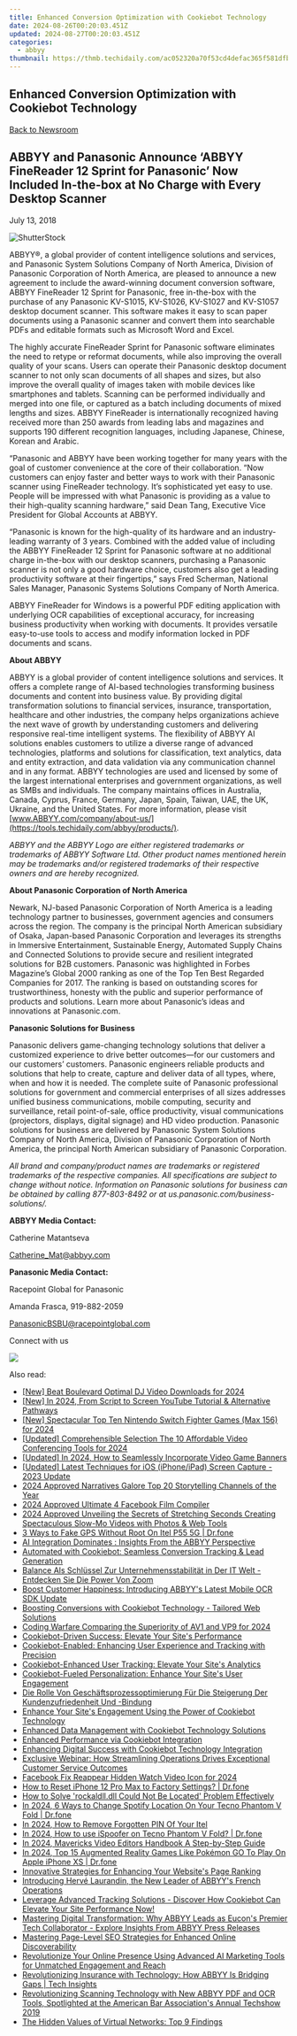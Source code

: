```yaml
---
title: Enhanced Conversion Optimization with Cookiebot Technology
date: 2024-08-26T00:20:03.451Z
updated: 2024-08-27T00:20:03.451Z
categories:
  - abbyy
thumbnail: https://thmb.techidaily.com/ac052320a70f53cd4defac365f581dfb457a1cc20abd20579ee272bb28f0f35e.jpg
---
```


## Enhanced Conversion Optimization with Cookiebot Technology

[Back to Newsroom](https://tools.techidaily.com/abbyy/products/)

## ABBYY and Panasonic Announce ‘ABBYY FineReader 12 Sprint for Panasonic’ Now Included In-the-box at No Charge with Every Desktop Scanner

July 13, 2018

![ShutterStock](https://content.abbyy.com/-/media/project/abbyy/abbyy/branchtemplates/shutterstock_1272462163_1296-x-729.jpg?h=729&iar=0&w=1296)

ABBYY®, a global provider of content intelligence solutions and services, and Panasonic System Solutions Company of North America, Division of Panasonic Corporation of North America, are pleased to announce a new agreement to include the award-winning document conversion software, ABBYY FineReader 12 Sprint for Panasonic, free in-the-box with the purchase of any Panasonic KV-S1015, KV-S1026, KV-S1027 and KV-S1057 desktop document scanner. This software makes it easy to scan paper documents using a Panasonic scanner and convert them into searchable PDFs and editable formats such as Microsoft Word and Excel.

The highly accurate FineReader Sprint for Panasonic software eliminates the need to retype or reformat documents, while also improving the overall quality of your scans. Users can operate their Panasonic desktop document scanner to not only scan documents of all shapes and sizes, but also improve the overall quality of images taken with mobile devices like smartphones and tablets. Scanning can be performed individually and merged into one file, or captured as a batch including documents of mixed lengths and sizes. ABBYY FineReader is internationally recognized having received more than 250 awards from leading labs and magazines and supports 190 different recognition languages, including Japanese, Chinese, Korean and Arabic.

“Panasonic and ABBYY have been working together for many years with the goal of customer convenience at the core of their collaboration. “Now customers can enjoy faster and better ways to work with their Panasonic scanner using FineReader technology. It’s sophisticated yet easy to use. People will be impressed with what Panasonic is providing as a value to their high-quality scanning hardware,” said Dean Tang, Executive Vice President for Global Accounts at ABBYY.

“Panasonic is known for the high-quality of its hardware and an industry-leading warranty of 3 years. Combined with the added value of including the ABBYY FineReader 12 Sprint for Panasonic software at no additional charge in-the-box with our desktop scanners, purchasing a Panasonic scanner is not only a good hardware choice, customers also get a leading productivity software at their fingertips,” says Fred Scherman, National Sales Manager, Panasonic Systems Solutions Company of North America.

ABBYY FineReader for Windows is a powerful PDF editing application with underlying OCR capabilities of exceptional accuracy, for increasing business productivity when working with documents. It provides versatile easy-to-use tools to access and modify information locked in PDF documents and scans.  
  
**About ABBYY** 

ABBYY is a global provider of content intelligence solutions and services. It offers a complete range of AI-based technologies transforming business documents and content into business value. By providing digital transformation solutions to financial services, insurance, transportation, healthcare and other industries, the company helps organizations achieve the next wave of growth by understanding customers and delivering responsive real-time intelligent systems. The flexibility of ABBYY AI solutions enables customers to utilize a diverse range of advanced technologies, platforms and solutions for classification, text analytics, data and entity extraction, and data validation via any communication channel and in any format. ABBYY technologies are used and licensed by some of the largest international enterprises and government organizations, as well as SMBs and individuals. The company maintains offices in Australia, Canada, Cyprus, France, Germany, Japan, Spain, Taiwan, UAE, the UK, Ukraine, and the United States. For more information, please visit [www.ABBYY.com/company/about-us/](https://tools.techidaily.com/abbyy/products/).

_ABBYY and the ABBYY Logo are either registered trademarks or trademarks of ABBYY Software Ltd. Other product names mentioned herein may be trademarks and/or registered trademarks of their respective owners and are hereby recognized._  
  
**About Panasonic Corporation of North America** 

Newark, NJ-based Panasonic Corporation of North America is a leading technology partner to businesses, government agencies and consumers across the region. The company is the principal North American subsidiary of Osaka, Japan-based Panasonic Corporation and leverages its strengths in Immersive Entertainment, Sustainable Energy, Automated Supply Chains and Connected Solutions to provide secure and resilient integrated solutions for B2B customers. Panasonic was highlighted in Forbes Magazine’s Global 2000 ranking as one of the Top Ten Best Regarded Companies for 2017\. The ranking is based on outstanding scores for trustworthiness, honesty with the public and superior performance of products and solutions. Learn more about Panasonic’s ideas and innovations at Panasonic.com.  
  
**Panasonic Solutions for Business** 

Panasonic delivers game-changing technology solutions that deliver a customized experience to drive better outcomes—for our customers and our customers’ customers. Panasonic engineers reliable products and solutions that help to create, capture and deliver data of all types, where, when and how it is needed. The complete suite of Panasonic professional solutions for government and commercial enterprises of all sizes addresses unified business communications, mobile computing, security and surveillance, retail point-of-sale, office productivity, visual communications (projectors, displays, digital signage) and HD video production. Panasonic solutions for business are delivered by Panasonic System Solutions Company of North America, Division of Panasonic Corporation of North America, the principal North American subsidiary of Panasonic Corporation.

_All brand and company/product names are trademarks or registered trademarks of the respective companies. All specifications are subject to change without notice. Information on Panasonic solutions for business can be obtained by calling 877-803-8492 or at us.panasonic.com/business-solutions/._  
  
**ABBYY Media Contact:** 

Catherine Matantseva

[Catherine\_Mat@abbyy.com](https://tools.techidaily.com/abbyy/products/)  
  
**Panasonic Media Contact:**

Racepoint Global for Panasonic

Amanda Frasca, 919-882-2059

PanasonicBSBU@racepointglobal.com

  
Connect with us

<ins class="adsbygoogle"
     style="display:block"
     data-ad-format="autorelaxed"
     data-ad-client="ca-pub-7571918770474297"
     data-ad-slot="1223367746"></ins>



<ins class="adsbygoogle"
     style="display:block"
     data-ad-client="ca-pub-7571918770474297"
     data-ad-slot="8358498916"
     data-ad-format="auto"
     data-full-width-responsive="true"></ins>

<!-- affiliate ads begin -->
<a href="https://shop.mondly.com/affiliate.php?ACCOUNT=ATISTUDI&AFFILIATE=108875&PATH=https%3A%2F%2Fwww.mondly.com%3FAFFILIATE%3D108875%26RESOURCE%3D%2BEducational%2B970x90%2B"><img src="https://secure.avangate.com/images/merchant/69c418c33ec2e1a4267fa9bb77fa1428/educational-970x90.gif" border="0"></a>
<!-- affiliate ads end -->
<span class="atpl-alsoreadstyle">Also read:</span>
<div><ul>
<li><a href="https://facebook-video-footage.techidaily.com/new-beat-boulevard-optimal-dj-video-downloads-for-2024/"><u>[New] Beat Boulevard  Optimal DJ Video Downloads for 2024</u></a></li>
<li><a href="https://eaxpv-info.techidaily.com/new-in-2024-from-script-to-screen-youtube-tutorial-and-alternative-pathways/"><u>[New] In 2024, From Script to Screen  YouTube Tutorial & Alternative Pathways</u></a></li>
<li><a href="https://screen-activity-recording.techidaily.com/new-spectacular-top-ten-nintendo-switch-fighter-games-max-156-for-2024/"><u>[New] Spectacular Top Ten Nintendo Switch Fighter Games (Max 156) for 2024</u></a></li>
<li><a href="https://screen-capture.techidaily.com/updated-comprehensible-selection-the-10-affordable-video-conferencing-tools-for-2024/"><u>[Updated] Comprehensible Selection  The 10 Affordable Video Conferencing Tools for 2024</u></a></li>
<li><a href="https://eaxpv-info.techidaily.com/updated-in-2024-how-to-seamlessly-incorporate-video-game-banners/"><u>[Updated] In 2024, How to Seamlessly Incorporate Video Game Banners</u></a></li>
<li><a href="https://screen-video-capture.techidaily.com/updated-latest-techniques-for-ios-iphoneipad-screen-capture-2023-update/"><u>[Updated] Latest Techniques for iOS (iPhone/iPad) Screen Capture - 2023 Update</u></a></li>
<li><a href="https://extra-approaches.techidaily.com/2024-approved-narratives-galore-top-20-storytelling-channels-of-the-year/"><u>2024 Approved  Narratives Galore  Top 20 Storytelling Channels of the Year</u></a></li>
<li><a href="https://facebook-videos.techidaily.com/2024-approved-ultimate-4-facebook-film-compiler/"><u>2024 Approved  Ultimate 4 Facebook Film Compiler</u></a></li>
<li><a href="https://some-approaches.techidaily.com/2024-approved-unveiling-the-secrets-of-stretching-seconds-creating-spectaculous-slow-mo-videos-with-photos-and-web-tools/"><u>2024 Approved  Unveiling the Secrets of Stretching Seconds  Creating Spectaculous Slow-Mo Videos with Photos & Web Tools</u></a></li>
<li><a href="https://location-fake.techidaily.com/3-ways-to-fake-gps-without-root-on-itel-p55-5g-drfone-by-drfone-virtual-android/"><u>3 Ways to Fake GPS Without Root On Itel P55 5G | Dr.fone</u></a></li>
<li><a href="https://discover-alternatives.techidaily.com/ai-integration-dominates-insights-from-the-abbyy-perspective/"><u>AI Integration Dominates : Insights From the ABBYY Perspective</u></a></li>
<li><a href="https://discover-alternatives.techidaily.com/automated-with-cookiebot-seamless-conversion-tracking-and-lead-generation/"><u>Automated with Cookiebot: Seamless Conversion Tracking & Lead Generation</u></a></li>
<li><a href="https://discover-alternatives.techidaily.com/balance-als-schlussel-zur-unternehmensstabilitat-in-der-it-welt-entdecken-sie-die-power-von-zoom/"><u>Balance Als Schlüssel Zur Unternehmensstabilität in Der IT Welt - Entdecken Sie Die Power Von Zoom</u></a></li>
<li><a href="https://discover-alternatives.techidaily.com/boost-customer-happiness-introducing-abbyys-latest-mobile-ocr-sdk-update/"><u>Boost Customer Happiness: Introducing ABBYY's Latest Mobile OCR SDK Update</u></a></li>
<li><a href="https://discover-alternatives.techidaily.com/boosting-conversions-with-cookiebot-technology-tailored-web-solutions/"><u>Boosting Conversions with Cookiebot Technology - Tailored Web Solutions</u></a></li>
<li><a href="https://extra-tips.techidaily.com/coding-warfare-comparing-the-superiority-of-av1-and-vp9-for-2024/"><u>Coding Warfare  Comparing the Superiority of AV1 and VP9 for 2024</u></a></li>
<li><a href="https://discover-alternatives.techidaily.com/cookiebot-driven-success-elevate-your-sites-performance/"><u>Cookiebot-Driven Success: Elevate Your Site's Performance</u></a></li>
<li><a href="https://discover-alternatives.techidaily.com/cookiebot-enabled-enhancing-user-experience-and-tracking-with-precision/"><u>Cookiebot-Enabled: Enhancing User Experience and Tracking with Precision</u></a></li>
<li><a href="https://discover-alternatives.techidaily.com/cookiebot-enhanced-user-tracking-elevate-your-sites-analytics/"><u>Cookiebot-Enhanced User Tracking: Elevate Your Site's Analytics</u></a></li>
<li><a href="https://discover-alternatives.techidaily.com/cookiebot-fueled-personalization-enhance-your-sites-user-engagement/"><u>Cookiebot-Fueled Personalization: Enhance Your Site's User Engagement</u></a></li>
<li><a href="https://discover-alternatives.techidaily.com/die-rolle-von-geschaftsprozessoptimierung-fur-die-steigerung-der-kundenzufriedenheit-und-bindung/"><u>Die Rolle Von Geschäftsprozessoptimierung Für Die Steigerung Der Kundenzufriedenheit Und -Bindung</u></a></li>
<li><a href="https://discover-alternatives.techidaily.com/enhance-your-sites-engagement-using-the-power-of-cookiebot-technology/"><u>Enhance Your Site's Engagement Using the Power of Cookiebot Technology</u></a></li>
<li><a href="https://discover-alternatives.techidaily.com/enhanced-data-management-with-cookiebot-technology-solutions/"><u>Enhanced Data Management with Cookiebot Technology Solutions</u></a></li>
<li><a href="https://discover-alternatives.techidaily.com/enhanced-performance-via-cookiebot-integration/"><u>Enhanced Performance via Cookiebot Integration</u></a></li>
<li><a href="https://discover-alternatives.techidaily.com/enhancing-digital-success-with-cookiebot-technology-integration/"><u>Enhancing Digital Success with Cookiebot Technology Integration</u></a></li>
<li><a href="https://discover-alternatives.techidaily.com/exclusive-webinar-how-streamlining-operations-drives-exceptional-customer-service-outcomes/"><u>Exclusive Webinar: How Streamlining Operations Drives Exceptional Customer Service Outcomes</u></a></li>
<li><a href="https://facebook-video-recording.techidaily.com/facebook-fix-reappear-hidden-watch-video-icon-for-2024/"><u>Facebook Fix  Reappear Hidden Watch Video Icon for 2024</u></a></li>
<li><a href="https://blog-min.techidaily.com/how-to-reset-iphone-12-pro-max-to-factory-settings-drfone-by-drfone-ios-system-repair-ios-system-repair/"><u>How to Reset iPhone 12 Pro Max to Factory Settings? | Dr.fone</u></a></li>
<li><a href="https://technical-tips.techidaily.com/how-to-solve-rockaldlldll-could-not-be-located-problem-effectively/"><u>How to Solve 'rockaldll.dll Could Not Be Located' Problem Effectively</u></a></li>
<li><a href="https://fake-location.techidaily.com/in-2024-6-ways-to-change-spotify-location-on-your-tecno-phantom-v-fold-drfone-by-drfone-virtual-android/"><u>In 2024, 6 Ways to Change Spotify Location On Your Tecno Phantom V Fold | Dr.fone</u></a></li>
<li><a href="https://unlock-android.techidaily.com/in-2024-how-to-remove-forgotten-pin-of-your-itel-by-drfone-android/"><u>In 2024, How to Remove Forgotten PIN Of Your Itel</u></a></li>
<li><a href="https://android-pokemon-go.techidaily.com/in-2024-how-to-use-ispoofer-on-tecno-phantom-v-fold-drfone-by-drfone-virtual-android/"><u>In 2024, How to use iSpoofer on Tecno Phantom V Fold? | Dr.fone</u></a></li>
<li><a href="https://smart-video-editing.techidaily.com/in-2024-mavericks-video-editors-handbook-a-step-by-step-guide/"><u>In 2024, Mavericks Video Editors Handbook A Step-by-Step Guide</u></a></li>
<li><a href="https://ios-pokemon-go.techidaily.com/in-2024-top-15-augmented-reality-games-like-pokemon-go-to-play-on-apple-iphone-xs-drfone-by-drfone-virtual-ios/"><u>In 2024, Top 15 Augmented Reality Games Like Pokémon GO To Play On Apple iPhone XS | Dr.fone</u></a></li>
<li><a href="https://discover-alternatives.techidaily.com/innovative-strategies-for-enhancing-your-websites-page-ranking/"><u>Innovative Strategies for Enhancing Your Website's Page Ranking</u></a></li>
<li><a href="https://discover-alternatives.techidaily.com/introducing-herve-laurandin-the-new-leader-of-abbyys-french-operations/"><u>Introducing Hervé Laurandin, the New Leader of ABBYY's French Operations</u></a></li>
<li><a href="https://discover-alternatives.techidaily.com/leverage-advanced-tracking-solutions-discover-how-cookiebot-can-elevate-your-site-performance-now/"><u>Leverage Advanced Tracking Solutions - Discover How Cookiebot Can Elevate Your Site Performance Now!</u></a></li>
<li><a href="https://discover-alternatives.techidaily.com/mastering-digital-transformation-why-abbyy-leads-as-eucons-premier-tech-collaborator-explore-insights-from-abbyy-press-releases/"><u>Mastering Digital Transformation: Why ABBYY Leads as Eucon's Premier Tech Collaborator - Explore Insights From ABBYY Press Releases</u></a></li>
<li><a href="https://discover-alternatives.techidaily.com/mastering-page-level-seo-strategies-for-enhanced-online-discoverability/"><u>Mastering Page-Level SEO Strategies for Enhanced Online Discoverability</u></a></li>
<li><a href="https://discover-alternatives.techidaily.com/revolutionize-your-online-presence-using-advanced-ai-marketing-tools-for-unmatched-engagement-and-reach/"><u>Revolutionize Your Online Presence Using Advanced AI Marketing Tools for Unmatched Engagement and Reach</u></a></li>
<li><a href="https://discover-alternatives.techidaily.com/revolutionizing-insurance-with-technology-how-abbyy-is-bridging-gaps-tech-insights/"><u>Revolutionizing Insurance with Technology: How ABBYY Is Bridging Gaps | Tech Insights</u></a></li>
<li><a href="https://discover-alternatives.techidaily.com/revolutionizing-scanning-technology-with-new-abbyy-pdf-and-ocr-tools-spotlighted-at-the-american-bar-associations-annual-techshow-2019/"><u>Revolutionizing Scanning Technology with New ABBYY PDF and OCR Tools, Spotlighted at the American Bar Association's Annual Techshow 2019</u></a></li>
<li><a href="https://facebook.techidaily.com/the-hidden-values-of-virtual-networks-top-9-findings/"><u>The Hidden Values of Virtual Networks: Top 9 Findings</u></a></li>
</ul></div>
